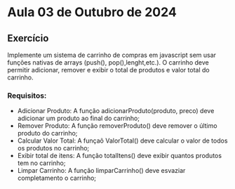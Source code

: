 # Aula 03 de Outubro de 2024

## Exercício
Implemente um sistema de carrinho de compras em javascript sem usar funções nativas de arrays (push(), pop(),lenght,etc.). O carrinho deve permitir adicionar, remover e exibir o total de produtos e valor total do carrinho.

### Requisitos:
- Adicionar Produto: A função adicionarProduto(produto, preco) deve adicionar um produto ao final do carrinho;
- Remover Produto: A função removerProduto() deve remover o último produto do carrinho;
- Calcular Valor Total: A funçaõ ValorTotal() deve calcular o valor de todos os produtos no carrinho;
- Exibir total de itens: A função totalItens() deve exibir quantos produtos tem no carrinho;
- Limpar Carrinho: A função limparCarrinho() deve esvaziar completamento o carrinho;